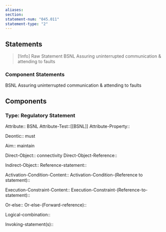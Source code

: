 ```yaml
---
aliases: 
section: 
statement-num: "045.011"
statement-type: "2"
---
```

## Statements 
> [!info] Raw Statement
> BSNL Assuring uninterrupted communication & attending to faults 
> 

### Component Statements
BSNL Assuring uninterrupted communication & attending to faults 
## Components
### Type: Regulatory Statement
Attribute:: BSNL
Attribute-Test::[[BSNL]]
Attribute-Property::

Deontic:: must

Aim:: maintain

Direct-Object:: connectivity
Direct-Object-Reference:: 

Indirect-Object::
	Reference-statement::

Activation-Condition-Content::
	Activation-Condition-(Reference to statement)::

Execution-Constraint-Content::
	Execution-Constraint-(Reference-to-statement)::

Or-else::
	Or-else-(Forward-reference)::

Logical-combination::

Invoking-statement(s)::